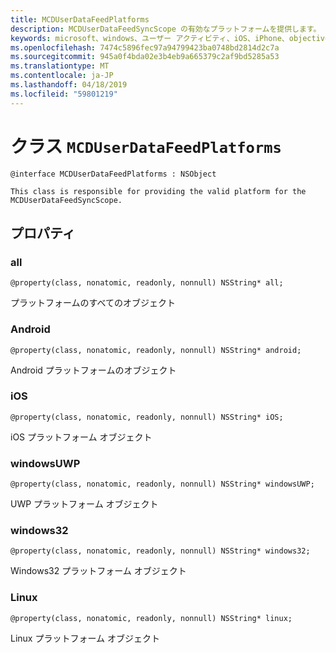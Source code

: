 ```yaml
---
title: MCDUserDataFeedPlatforms
description: MCDUserDataFeedSyncScope の有効なプラットフォームを提供します。
keywords: microsoft、windows、ユーザー アクティビティ、iOS、iPhone、objectiveC に接続されているデバイス、プロジェクトのローマ
ms.openlocfilehash: 7474c5896fec97a94799423ba0748bd2814d2c7a
ms.sourcegitcommit: 945a0f4bda02e3b4eb9a665379c2af9bd5285a53
ms.translationtype: MT
ms.contentlocale: ja-JP
ms.lasthandoff: 04/18/2019
ms.locfileid: "59801219"
---
```

# <a name="class-mcduserdatafeedplatforms"></a>クラス `MCDUserDataFeedPlatforms`

```
@interface MCDUserDataFeedPlatforms : NSObject

This class is responsible for providing the valid platform for the MCDUserDataFeedSyncScope.
```

## <a name="properties"></a>プロパティ

### <a name="all"></a>all
`@property(class, nonatomic, readonly, nonnull) NSString* all;`

プラットフォームのすべてのオブジェクト

### <a name="android"></a>Android
`@property(class, nonatomic, readonly, nonnull) NSString* android;`

Android プラットフォームのオブジェクト

### <a name="ios"></a>iOS
`@property(class, nonatomic, readonly, nonnull) NSString* iOS;`

iOS プラットフォーム オブジェクト

### <a name="windowsuwp"></a>windowsUWP
`@property(class, nonatomic, readonly, nonnull) NSString* windowsUWP;`

UWP プラットフォーム オブジェクト

### <a name="windows32"></a>windows32
`@property(class, nonatomic, readonly, nonnull) NSString* windows32;`

Windows32 プラットフォーム オブジェクト

### <a name="linux"></a>Linux
`@property(class, nonatomic, readonly, nonnull) NSString* linux;`

Linux プラットフォーム オブジェクト
